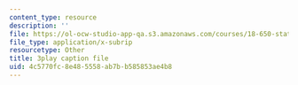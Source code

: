 ```yaml
---
content_type: resource
description: ''
file: https://ol-ocw-studio-app-qa.s3.amazonaws.com/courses/18-650-statistics-for-applications-fall-2016/4c5770fc8e485558ab7bb585853ae4b8_a1ZCeFpeW0o.vtt
file_type: application/x-subrip
resourcetype: Other
title: 3play caption file
uid: 4c5770fc-8e48-5558-ab7b-b585853ae4b8
---
```

